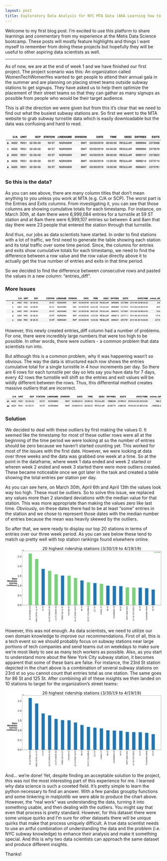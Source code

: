 ```yaml
---
layout: post
title: Exploratory Data Analysis for NYC MTA Data (AKA Learning how to deal with outliers)
---
```


Welcome to my first blog post. I’m excited to use this platform to share learnings and commentary from my experience at the Metis Data Science bootcamp. These posts will mostly feature highlights and things I want myself to remember from doing these projects but hopefully they will be useful to other aspiring data scientists as well.

-----

As of now, we are at the end of week 1 and we have finished our first project. The project scenario was this: An organization called WomenTechWomenYes wanted to get people to attend their annual gala in the summer and are planning on placing street teams outside subway stations to get signups. They have asked us to help them optimize the placement of their street teams so that they can gather as many signups as possible from people who would be their target audience. 

This is all the direction we were given but from this it’s clear that we need to find out what the busiest subway stations are. So first we went to the MTA website to grab subway turnstile data which is easily downloadable but the data was confusing and hard to read. 

![1st_image](/images/blog1_first_image.png)

### So this is the data?

As you can see above, there are many column titles that don’t mean anything to you unless you work at MTA (e.g. C/A or SCP). The worst part is the Entries and Exits columns. From investigating it, you can see that those columns are showing cumulative totals for each timestamp. For instance, on March 30th, at 4am there were 6,999,084 entries for a turnstile at 59 ST station and at 8am there were 6,999,107 entries so between 4 and 8am that day there were 23 people that entered the station through that turnstile. 

And thus, our jobs as data scientists have started. In order to find stations with a lot of traffic, we first need to generate the table showing each station and its total traffic over some time period. Since, the columns for entries and exits show cumulative totals for each timestamp, we need to find the difference between a row value and the row value directly above it to actually get the true number of entries and exits in that time period. 

So we decided to find the difference between consecutive rows and pasted the values in a new column: “entries_diff”.


### More Issues

![2nd_image](/images/blog1_second_image.png)


However, this newly created entries_diff column had a number of problems. For one, there were incredibly large numbers that were too high to be possible. In other words, there were outliers - a common problem that data scientists run into.

But although this is a common problem, why it was happening wasn’t so obvious. The way the data is structured each row shows the entries cumulative total for a single turnstile in 4 hour increments per day. So there are 6 rows for each turnstile per day so lets say you have data for 7 days, every 42 rows the turnstile will shift so the entries and exit values will be wildly different between the rows. Thus, this differential method creates massive outliers that are incorrect. 

![3rd_image](/images/blog1_third_image.png)


### Solution

We decided to deal with these outliers by first making the values 0. It seemed like the timestamp for most of these outlier rows were all at the beginning of the time period we were looking at so the number of entries should be zero because we haven’t started counting yet. This worked for most of the issues with the first date. However, we were looking at data over three weeks and the data was grabbed one week at a time. So at the point in the dataframe, where week 1 data ended and week 2 started or wheren week 2 ended and week 3 started there were more outliers created. These became noticeable once we got later in the task and created a table showing the total entries per station per day. 

As you can see here, on March 30th, April 6th and April 13th the values look way too high. These must be outliers. So to solve this issue, we replaced any values more than 2 standard deviations with the median value for that station. This was more appropriate than making the values zero like last time. Obviously, on these dates there had to be at least “some” entries in the station and we chose to represent those dates with the median number of entries because the mean was heavily skewed by the outliers.

So after that, we were ready to display our top 20 stations in terms of entries over our three week period. As you can see below these tend to match up pretty well with top station rankings found elsewhere online.

![4th_image](/images/techtop20.png)

However, this was not enough. As data scientists, we need to utilize our own domain knowledge to improve our recommendations. First of all, this is a tech event so we should probably focus on subway stations near large portions of tech companies and send teams out on weekdays to make sure we’re most likely to see as many tech workers as possible. Also, as you start to understand more about the New York City subway station, it becomes apparent that some of these bars are false. For instance, the 23rd St station depicted in the chart above is a combination of several subway stations on 23rd st so you cannot count that entries total as one station. The same goes for 86 St and 125 St. After combining all of these insights we then landed on 10 stations to target for the organization’s street teams:

![5th_image](/images/top20bar.png)

And... we’re done! Yet, despite finding an acceptable solution to the project, this was not the most interesting part of this experience for me. I learned why data science is such a coveted field. It’s pretty simple to learn the python necessary to find an answer. With a few pandas groupby functions and some tinkering in matplotlib we were able to produce the chart above. However, the “real work” was understanding the data, turning it into something usable, and then dealing with the outliers. You might say that even that process is pretty standard. However, for this dataset there were some unique quirks and I’m sure for other datasets there will be unique quirks that make that process uniquely difficult. A true data scientist needs to use an artful combination of understanding the data and the problem (i.e. NYC subway knowledge) to enhance their analysis and make it something special. And this is why two data scientists can approach the same dataset and produce different insights. 

Thanks!

